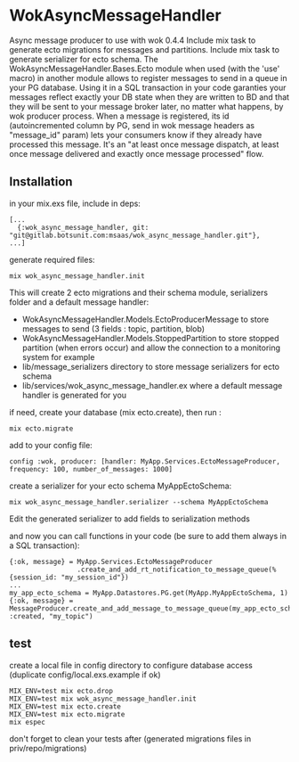 # WokAsyncMessageHandler

Async message producer to use with wok 0.4.4
Include mix task to generate ecto migrations for messages and partitions.
Include mix task to generate serializer for ecto schema.
The WokAsyncMessageHandler.Bases.Ecto module when used (with the 'use' macro)
in another module allows to register messages to send in a queue in your PG database.
Using it in a SQL transaction in your code garanties your messages reflect exactly
your DB state when they are written to BD and that they will be sent to your message broker later,
 no matter what happens, by wok producer process.
When a message is registered, its id (autoincremented column by PG, send in wok message headers as "message_id" param)
lets your consumers know if they already have processed this message.
It's an "at least once message dispatch, at least once message delivered and exactly once message processed" flow.


## Installation

in your mix.exs file, include in deps:
```
[...
  {:wok_async_message_handler, git: "git@gitlab.botsunit.com:msaas/wok_async_message_handler.git"},
...]
```

generate required files:
```
mix wok_async_message_handler.init
```
This will create 2 ecto migrations and their schema module, serializers folder and a default message handler:
- WokAsyncMessageHandler.Models.EctoProducerMessage to store messages to send (3 fields : topic, partition, blob)
- WokAsyncMessageHandler.Models.StoppedPartition to store stopped partition (when errors occur) and allow the connection to a monitoring system for example
- lib/message_serializers directory to store message serializers for ecto schema
- lib/services/wok_async_message_handler.ex where a default message handler is generated for you

if need, create your database (mix ecto.create), then run :
```
mix ecto.migrate
```

add to your config file:
```
config :wok, producer: [handler: MyApp.Services.EctoMessageProducer, frequency: 100, number_of_messages: 1000]
```

create a serializer for your ecto schema MyAppEctoSchema:
```
mix wok_async_message_handler.serializer --schema MyAppEctoSchema
```
Edit the generated serializer to add fields to serialization methods

and now you can call functions in your code (be sure to add them always in a SQL transaction):
```
{:ok, message} = MyApp.Services.EctoMessageProducer
                 .create_and_add_rt_notification_to_message_queue(%{session_id: "my_session_id"})
...
my_app_ecto_schema = MyApp.Datastores.PG.get(MyApp.MyAppEctoSchema, 1)
{:ok, message} = MessageProducer.create_and_add_message_to_message_queue(my_app_ecto_schema, :created, "my_topic")
```

## test

create a local file in config directory to configure database access (duplicate config/local.exs.example if ok)
```
MIX_ENV=test mix ecto.drop
MIX_ENV=test mix wok_async_message_handler.init
MIX_ENV=test mix ecto.create
MIX_ENV=test mix ecto.migrate
mix espec
```
don't forget to clean your tests after (generated migrations files in priv/repo/migrations)
